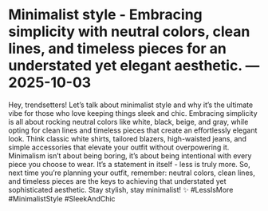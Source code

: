 # Minimalist style - Embracing simplicity with neutral colors, clean lines, and timeless pieces for an understated yet elegant aesthetic. — 2025-10-03

Hey, trendsetters! Let’s talk about minimalist style and why it’s the ultimate vibe for those who love keeping things sleek and chic. Embracing simplicity is all about rocking neutral colors like white, black, beige, and gray, while opting for clean lines and timeless pieces that create an effortlessly elegant look. Think classic white shirts, tailored blazers, high-waisted jeans, and simple accessories that elevate your outfit without overpowering it. Minimalism isn’t about being boring, it’s about being intentional with every piece you choose to wear. It’s a statement in itself - less is truly more. So, next time you’re planning your outfit, remember: neutral colors, clean lines, and timeless pieces are the keys to achieving that understated yet sophisticated aesthetic. Stay stylish, stay minimalist! ✨ #LessIsMore #MinimalistStyle #SleekAndChic
